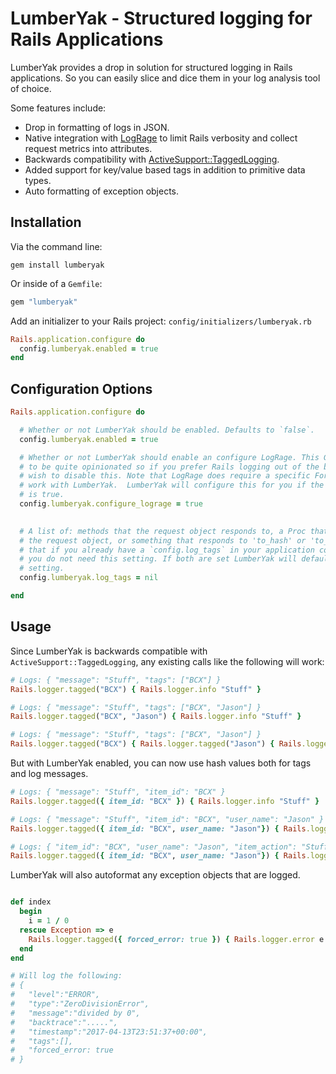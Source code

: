 


# LumberYak - Structured logging for Rails Applications


LumberYak provides a drop in solution for structured logging in Rails applications. So you can easily slice and dice them in your log analysis tool of choice. 

Some features include:
* Drop in formatting of logs in JSON.
* Native integration with [LogRage](https://github.com/roidrage/lograge) to limit Rails verbosity and collect request metrics into attributes.
* Backwards compatibility with [ActiveSupport::TaggedLogging](http://api.rubyonrails.org/classes/ActiveSupport/TaggedLogging.html).
* Added support for key/value based tags in addition to primitive data types.
* Auto formatting of exception objects.


## Installation

Via the command line:
```shell
gem install lumberyak
```

Or inside of a `Gemfile`:

```ruby
gem "lumberyak"
```

Add an initializer to your Rails project:
`config/initializers/lumberyak.rb`

```ruby
Rails.application.configure do
  config.lumberyak.enabled = true
end
```

## Configuration Options


```ruby
Rails.application.configure do

  # Whether or not LumberYak should be enabled. Defaults to `false`.
  config.lumberyak.enabled = true

  # Whether or not LumberYak should enable an configure LogRage. This Gem tends
  # to be quite opinionated so if you prefer Rails logging out of the box you may
  # wish to disable this. Note that LogRage does require a specific Formatter to
  # work with LumberYak.  LumberYak will configure this for you if the following
  # is true.
  config.lumberyak.configure_lograge = true

  
  # A list of: methods that the request object responds to, a Proc that accepts
  # the request object, or something that responds to 'to_hash' or 'to_s'. Note
  # that if you already have a `config.log_tags` in your application config that
  # you do not need this setting. If both are set LumberYak will default to this
  # setting.
  config.lumberyak.log_tags = nil

end
```

## Usage
Since LumberYak is backwards compatible with `ActiveSupport::TaggedLogging`, any existing calls like the following will work:

```ruby
# Logs: { "message": "Stuff", "tags": ["BCX"] }
Rails.logger.tagged("BCX") { Rails.logger.info "Stuff" }                            

# Logs: { "message": "Stuff", "tags": ["BCX", "Jason"] }
Rails.logger.tagged("BCX", "Jason") { Rails.logger.info "Stuff" }                  

# Logs: { "message": "Stuff", "tags": ["BCX", "Jason"] }
Rails.logger.tagged("BCX") { Rails.logger.tagged("Jason") { Rails.logger.info "Stuff" } }
```


But with LumberYak enabled, you can now use hash values both for tags and log messages. 

```ruby
# Logs: { "message": "Stuff", "item_id": "BCX" }
Rails.logger.tagged({ item_id: "BCX" }) { Rails.logger.info "Stuff" }                            

# Logs: { "message": "Stuff", "item_id": "BCX", "user_name": "Jason" }
Rails.logger.tagged({ item_id: "BCX", user_name: "Jason"}) { Rails.logger.info "Stuff" }

# Logs: { "item_id": "BCX", "user_name": "Jason", "item_action": "Stuff" }"
Rails.logger.tagged({ item_id: "BCX", user_name: "Jason"}) { Rails.logger.info({ item_action: "Stuff" }) }
```

LumberYak will also autoformat any exception objects that are logged.

```ruby

def index
  begin
    i = 1 / 0
  rescue Exception => e
    Rails.logger.tagged({ forced_error: true }) { Rails.logger.error e }
  end
end

# Will log the following:
# {
#   "level":"ERROR",
#   "type":"ZeroDivisionError",
#   "message":"divided by 0",
#   "backtrace":".....",
#   "timestamp":"2017-04-13T23:51:37+00:00",
#   "tags":[],
#   "forced_error: true
# }
```
